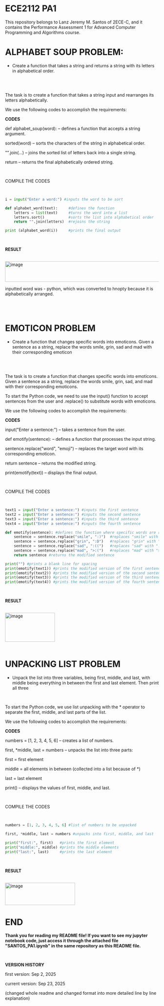 # ECE2112 PA1
This repository belongs to Lanz Jeremy M. Santos of 2ECE-C, and it contains the Performance Assessment 1 for Advanced Computer Programming and Algorithms course.

# ALPHABET SOUP PROBLEM: 
- Create a function that takes a string and returns a string with its letters in alphabetical order.

<br />
<br />
  
The task is to create a function that takes a string input and rearranges its letters alphabetically.

We use the following codes to accomplish the requirements:

**CODES**

def alphabet_soup(word): – defines a function that accepts a string argument.

sorted(word) – sorts the characters of the string in alphabetical order.

"".join(...) – joins the sorted list of letters back into a single string.

return – returns the final alphabetically ordered string.

<br />

COMPILE THE CODES

<br />

```python
i = input("Enter a word:") #inputs the word to be sort

def alphabet_word(text):     #defines the function
    letters = list(text)     #turns the word into a list
    letters.sort()           #sorts the list into alphabetical order
    return "".join(letters)  #rejoins the string

print (alphabet_word(i))     #prints the final output
```

<br />

**RESULT**

<br />

<img width="537" height="67" alt="image" src="https://github.com/user-attachments/assets/3fad6a16-85e7-4dff-92eb-0c2d621d07ed" />

<br />

inputted word was - python, which was converted to hnopty because it is alphabetically arranged.

<br />
<br />

# EMOTICON PROBLEM 
- Create a function that changes specific words into emoticons. Given a sentence as a string, replace the words smile, grin, sad and mad with their corresponding emoticon

<br />
<br />

The task is to create a function that changes specific words into emoticons. Given a sentence as a string, replace the words smile, grin, sad, and mad with their corresponding emoticons.

To start the Python code, we need to use the input() function to accept sentences from the user and .replace() to substitute words with emoticons.

We use the following codes to accomplish the requirements:

**CODES**

input("Enter a sentence:") – takes a sentence from the user.

def emotify(sentence): – defines a function that processes the input string.

sentence.replace("word", "emoji") – replaces the target word with its corresponding emoticon.

return sentence – returns the modified string.

print(emotify(text)) – displays the final output.

<br />

COMPILE THE CODES

<br />

```python
text1 = input("Enter a sentence:") #inputs the first sentence
text2 = input("Enter a sentence:") #inputs the second sentence
text3 = input("Enter a sentence:") #inputs the third sentence
text4 = input("Enter a sentence:") #inputs the fourth sentence

def emotify(sentence): #defines the function where specific words are replaced
    sentence = sentence.replace("smile", ":)")  #replaces "smile" with ":)"
    sentence = sentence.replace("grin", ":D")   #replaces "grin" with ":D"
    sentence = sentence.replace("sad", ":((")   #replaces "sad" with ":(("
    sentence = sentence.replace("mad", ">:(")   #replaces "mad" with ">:(")
    return sentence #returns the modified sentence

print("") #prints a blank line for spacing
print(emotify(text1)) #prints the modified version of the first sentence
print(emotify(text2)) #prints the modified version of the second sentence
print(emotify(text3)) #prints the modified version of the third sentence
print(emotify(text4)) #prints the modified version of the fourth sentence
```
<br />

**RESULT**

<br />

<img width="163" height="95" alt="image" src="https://github.com/user-attachments/assets/fb946ac6-e900-4e6a-a817-27ff81f5e99c" />

<br />
<br />

# UNPACKING LIST PROBLEM 
- Unpack the list into three variables, being first, middle, and last, with middle being everything in between the first and last element. Then print all three

<br />

To start the Python code, we use list unpacking with the * operator to separate the first, middle, and last parts of the list.

We use the following codes to accomplish the requirements:

**CODES**

numbers = [1, 2, 3, 4, 5, 6] – creates a list of numbers.

first, *middle, last = numbers – unpacks the list into three parts:

first = first element

middle = all elements in between (collected into a list because of *)

last = last element

print() – displays the values of first, middle, and last.

<br />

COMPILE THE CODES

<br />

```python
numbers = [1, 2, 3, 4, 5, 6] #list of numbers to be unpacked

first, *middle, last = numbers #unpacks into first, middle, and last

print("first:", first)   #prints the first element
print("middle:", middle) #prints the middle elements
print("last:", last)     #prints the last element
```

<br />

**RESULT**

<br />

<img width="229" height="73" alt="image" src="https://github.com/user-attachments/assets/b5d6534a-64d9-4015-b7a7-898cc2bd43a4" />

<br />

# END

**Thank you for reading my README file! If you want to see my jupyter notebook code, just access it through the attached file "SANTOS_PA1.ipynb" in the same repository as this README file.**

<br />

**VERSION HISTORY**

first version: Sep 2, 2025

current version: Sep 23, 2025

(changed whole readme and changed format into more detailed line by line explanation)
